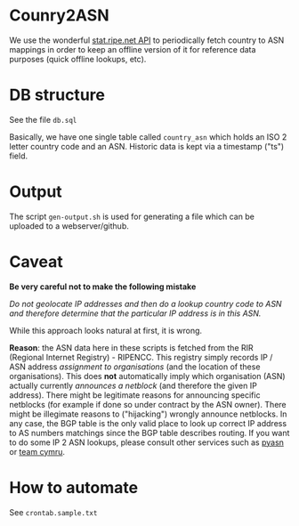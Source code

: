 # Counry2ASN

We use the wonderful [stat.ripe.net API](https://stat.ripe.net/docs/data_api) to periodically fetch country to ASN mappings in order to keep an offline version of it for reference data purposes (quick offline lookups, etc).



# DB structure

See the file ``db.sql``

Basically, we have one single table called ``country_asn`` which holds an ISO 2 letter country code and an ASN. Historic data is kept via a timestamp ("ts") field.


# Output

The script ``gen-output.sh`` is used for generating a file which can be uploaded to a webserver/github.


# Caveat

**Be very careful not to make the following mistake**

*Do not geolocate IP addresses and then do a lookup country code to ASN and therefore determine that the particular IP address is in this ASN.*

While this approach looks natural at first, it is wrong. 

**Reason**: the ASN data here in these scripts is fetched from the RIR (Regional Internet Registry) - RIPENCC. This registry simply records IP / ASN address *assignment to organisations* (and the location of these organisations). This does **not** automatically imply which organisation (ASN) actually currently *announces a netblock* (and therefore the given IP address).
There might be legitimate reasons for announcing specific netblocks (for example if done so under contract by the ASN owner). There might be illegimate reasons to ("hijacking") wrongly announce netblocks. In any case, the BGP table is the only valid place to look up correct IP address to AS numbers matchings since the BGP table describes routing.
If you want to do some IP 2 ASN lookups, please consult other services such as [pyasn](https://github.com/hadiasghari/pyasn) or [team cymru](https://www.team-cymru.org/IP-ASN-mapping.html).

# How to automate

See ``crontab.sample.txt``


